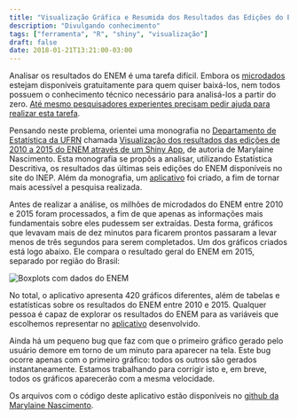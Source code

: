 ```yaml
---
title: "Visualização Gráfica e Resumida dos Resultados das Edições do ENEM nos Anos de 2010 a 2015"
description: "Divulgando conhecimento"
tags: ["ferramenta", "R", "shiny", "visualização"]
draft: false
date: 2018-01-21T13:21:00-03:00
---
```


Analisar os resultados do ENEM é uma tarefa difícil. Embora os <a href="http://inep.gov.br/microdados">microdados</a> estejam disponíveis gratuitamente para quem quiser baixá-los, nem todos possuem o conhecimento técnico necessário para analisá-los a partir do zero. <a href="https://pt.stackoverflow.com/questions/154724/como-ler-os-microdados-do-enem-no-r">Até mesmo pesquisadores experientes precisam pedir ajuda para realizar esta tarefa</a>.

Pensando neste problema, orientei uma monografia no <a href="http://www.estatistica.ccet.ufrn.br/">Departamento de Estatística da UFRN</a> chamada <a href="https://monografias.ufrn.br/jspui/handle/123456789/5427">Visualização dos resultados das edições de 2010 a 2015 do ENEM através de um Shiny App</a>, de autoria de Marylaine Nascimento. Esta monografia se propôs a analisar, utilizando Estatística Descritiva, os resultados das últimas seis edições do ENEM disponíveis no site do INEP. Além da monografia, um <a href="http://shiny.estatistica.ccet.ufrn.br/enem/">aplicativo</a> foi criado, a fim de tornar mais acessível a pesquisa realizada.

Antes de realizar a análise, os milhões de microdados do ENEM entre 2010 e 2015 foram processados, a fim de que apenas as informações mais fundamentais sobre eles pudessem ser extraídas. Desta forma, gráficos que levavam mais de dez minutos para ficarem prontos passaram a levar menos de três segundos para serem completados. Um dos gráficos criados está logo abaixo. Ele compara o resultado geral do ENEM em 2015, separado por região do Brasil:

![Boxplots com dados do ENEM](/images/enem2015.png)


No total, o aplicativo apresenta 420 gráficos diferentes, além de tabelas e estatísticas sobre os resultados do ENEM entre 2010 e 2015. Qualquer pessoa é capaz de explorar os resultados do ENEM para as variáveis que escolhemos representar no <a href="http://shiny.estatistica.ccet.ufrn.br/enem/">aplicativo</a> desenvolvido.

Ainda há um pequeno bug que faz com que o primeiro gráfico gerado pelo usuário demore em torno de um minuto para aparecer na tela. Este bug ocorre apenas com o primeiro gráfico: todos os outros são gerados instantaneamente. Estamos trabalhando para corrigir isto e, em breve, todos os gráficos aparecerão com a mesma velocidade.

Os arquivos com o código deste aplicativo estão disponíveis no <a href="https://github.com/Marylaine/Visualiza-o-dos-Resultados-do-ENEM-2010-a-2015-">github da Marylaine Nascimento</a>.